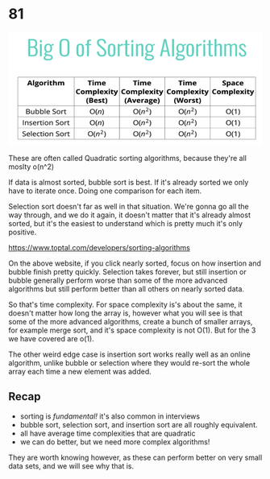 # 81

![O(n) Sorting Algorithms](/Images/bigO-sorting.png "O(n)")

These are often called Quadratic sorting algorithms, because they're all moslty o(n^2)

If data is almost sorted, bubble sort is best. If it's already sorted we only have to iterate once. Doing one comparison for each item.

Selection sort doesn't far as well in that situation. We're gonna go all the way through, and we do it again, it doesn't matter that it's already almost sorted, but it's the easiest to understand which is pretty much it's only positive.


https://www.toptal.com/developers/sorting-algorithms

On the above website, if you click nearly sorted, focus on how insertion and bubble finish pretty quickly. Selection takes forever, but still insertion or bubble generally perform worse than some of the more advanced algorithms but still perform better than all others on nearly sorted data.

So that's time complexity. For space complexity is's about the same, it doesn't matter how long the array is, however what you will see is that some of the more advanced algorithms, create a bunch of smaller arrays, for example merge sort, and it's space complexity is not O(1). But for the 3 we have covered are o(1).

The other weird edge case is insertion sort works really well as an online algorithm, unlike bubble or selection where they would re-sort the whole array each time a new element was added.

## Recap

- sorting is *fundamental!* it's also common in interviews
- bubble sort, selection sort, and insertion sort are all roughly equivalent.
- all have average time complexities that are quadratic
- we can do better, but we need more complex algorithms!

They are worth knowing however, as these can perform better on very small data sets, and we will see why that is.

